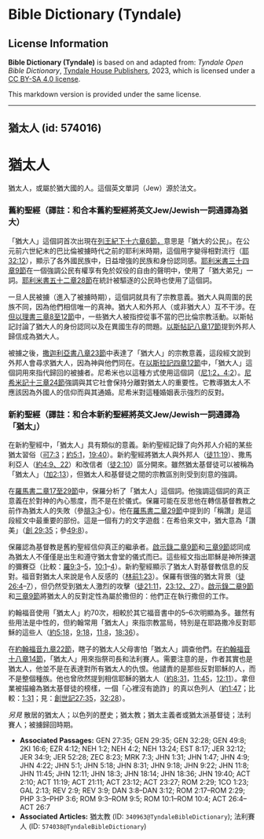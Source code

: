 # Bible Dictionary (Tyndale)

## License Information

**Bible Dictionary (Tyndale)** is based on and adapted from: _Tyndale Open Bible Dictionary_, [Tyndale House Publishers](https://tyndaleopenresources.com/), 2023, which is licensed under a [CC BY-SA 4.0 license](https://creativecommons.org/licenses/by-sa/4.0/legalcode.en).

This markdown version is provided under the same license.



--------------------------------

## 猶太人 (id: 574016)

猶太人
===

猶太人，或屬於猶大國的人。這個英文單詞（Jew）源於法文。

### 舊約聖經（譯註：和合本舊約聖經將英文Jew/Jewish一詞通譯為猶大）

「猶大人」這個詞首次出現在[列王紀下十六章6節，](https://ref.ly/2Kgs16:6)意思是「猶大的公民」。在公元前六世紀末的巴比倫被擄時代之前的耶利米時期，這個用字變得相對流行（[耶32:12](https://ref.ly/Jer32:12)），顯示了各外國民族中，日益增強的民族和身份認同感。[耶利米書三十四章9節](https://ref.ly/Jer34:9)在一個強調公民有權享有免於奴役的自由的聲明中，使用了「猶大弟兄」一詞。[耶利米書五十二章28節](https://ref.ly/Jer52:28)在統計被驅逐的公民時也使用了這個詞。

一旦人民被擄（進入了被擄時期），這個詞就具有了宗教意義。猶大人與周圍的民族不同，因為他們相信唯一的真神。猶大人和外邦人（或非猶大人）互不干涉。在[但以理書三章8至12節](https://ref.ly/Dan3:8-Dan3:12)中，一些猶大人被指控從事不當的巴比倫宗教活動。以斯帖記討論了猶大人的身份認同以及在異國生存的問題。[以斯帖記八章17節](https://ref.ly/Esth8:17)提到外邦人歸信成為猶大人。

被擄之後，[撒迦利亞書八章23節](https://ref.ly/Zech8:23)中表達了「猶大人」的宗教意義，這段經文說到外邦人會尋求猶大人，因為神與他們同在。在[以斯拉記四章12節](https://ref.ly/Ezra4:12)中，「猶大人」這個詞用來指代歸回的被擄者。尼希米也以這種方式使用這個詞（[尼1:2，](https://ref.ly/Neh1:2)[4:2](https://ref.ly/Neh4:2)）。[尼希米記十三章24節](https://ref.ly/Neh13:24)強調與其它社會保持分離對猶太人的重要性。它教導猶太人不應該因為外國人的信仰而與其通婚。尼希米對這種婚姻表示強烈的反對。

### 新約聖經（譯註：和合本新約聖經將英文Jew/Jewish一詞通譯為「猶太」）

在新約聖經中，「猶太人」具有類似的意義。新約聖經記錄了向外邦人介紹的某些猶太習俗（[可7:3](https://ref.ly/Mark7:3)；[約5:1](https://ref.ly/John5:1)，[19:40](https://ref.ly/John19:40)）。新約聖經將猶太人與外邦人（[徒11:19](https://ref.ly/Acts11:19)）、撒馬利亞人（[約4:9、22](https://ref.ly/John4:9)）和改信者（[徒2:10](https://ref.ly/Acts2:10)）區分開來。雖然猶太基督徒可以被稱為「猶太人」（[加2:13](https://ref.ly/Gal2:13)），但猶太人和基督徒之間的宗教區別則受到刻意的強調。

在[羅馬書二章17至29節](https://ref.ly/Rom2:17-Rom2:29)中，保羅分析了「猶太人」這個詞。他強調這個詞的真正意義在於對神的內心態度，而不是在於儀式。保羅可能在反思他在轉信基督教教之前作為猶太人的失敗（參[腓3:3](https://ref.ly/Phil3:3-Phil3:6)–[6](https://ref.ly/Phil3:3-Phil3:6)）。他在[羅馬書二章29節](https://ref.ly/Rom2:29)中提到的「稱讚」是這段經文中最重要的部份。這是一個有力的文字遊戲：在希伯來文中，猶大意為「讚美」（[創 29:35](https://ref.ly/Gen29:35)；參[49:8](https://ref.ly/Gen49:8)）。

保羅認為基督教是舊約聖經信仰真正的繼承者。[啟示錄二章9節](https://ref.ly/Rev2:9)和[三章9節](https://ref.ly/Rev3:9)認同成為猶太人不僅僅是出生和遵守猶太會堂的儀式而已。這些經文指出耶穌是神所揀選的彌賽亞（比較：[羅9:3](https://ref.ly/Rom9:3-Rom9:5)–[5](https://ref.ly/Rom9:3-Rom9:5)，[10:1](https://ref.ly/Rom10:1-Rom10:4)–[4](https://ref.ly/Rom10:1-Rom10:4)）。新約聖經顯示了猶太人對基督教信息的反對。福音對猶太人來說是令人反感的（[林前1:23](https://ref.ly/1Cor1:23)）。保羅有很強的猶太背景（[徒26:4](https://ref.ly/Acts26:4-Acts26:7)–[7](https://ref.ly/Acts26:4-Acts26:7)），但仍然受到猶太人激烈的攻擊（[徒21:11](https://ref.ly/Acts21:11)，[23:12、27](https://ref.ly/Acts23:12)）。[啟示錄二章9節](https://ref.ly/Rev2:9)和[三章9節](https://ref.ly/Rev3:9)將猶太人的反對定性為屬於撒但的：他們正在執行撒但的工作。

約翰福音使用「猶太人」約70次，相較於其它福音書中的5–6次明顯為多。雖然有些用法是中性的，但約翰常用「猶太人」來指宗教當局，特別是在耶路撒冷反對耶穌的這些人（[約5:18](https://ref.ly/John5:18)，[9:18](https://ref.ly/John9:18)，[11:8](https://ref.ly/John11:8)，[18:36](https://ref.ly/John18:36)）。

在[約翰福音九章22節](https://ref.ly/John9:22)，瞎子的猶太人父母害怕「猶太人」調查他們。在[約翰福音十八章14節](https://ref.ly/John18:14)，「猶太人」用來指祭司長和法利賽人。需要注意的是，作者其實也是猶太人，他並不是在表達對所有猶太人的仇恨。他譴責的是那些反對耶穌的人，而不是整個種族。他也曾欣然提到相信耶穌的猶太人（[約8:31](https://ref.ly/John8:31)，[11:45](https://ref.ly/John11:45)，[12:11](https://ref.ly/John12:11)）。拿但業被描繪為猶太基督徒的榜樣，一個「心裡沒有詭詐」的真以色列人（[約1:47](https://ref.ly/John1:47)；比較：[1:31](https://ref.ly/John1:31)；見：[創世記27:35](https://ref.ly/Gen27:35)，[32:28](https://ref.ly/Gen32:28)）。

*另見* 散居的猶太人；以色列的歷史；猶太教；猶太主義者或猶太派基督徒；法利賽人；被擄歸回時期。

* **Associated Passages:** GEN 27:35; GEN 29:35; GEN 32:28; GEN 49:8; 2KI 16:6; EZR 4:12; NEH 1:2; NEH 4:2; NEH 13:24; EST 8:17; JER 32:12; JER 34:9; JER 52:28; ZEC 8:23; MRK 7:3; JHN 1:31; JHN 1:47; JHN 4:9; JHN 4:22; JHN 5:1; JHN 5:18; JHN 8:31; JHN 9:18; JHN 9:22; JHN 11:8; JHN 11:45; JHN 12:11; JHN 18:3; JHN 18:14; JHN 18:36; JHN 19:40; ACT 2:10; ACT 11:19; ACT 21:11; ACT 23:12; ACT 23:27; ROM 2:29; 1CO 1:23; GAL 2:13; REV 2:9; REV 3:9; DAN 3:8–DAN 3:12; ROM 2:17–ROM 2:29; PHP 3:3–PHP 3:6; ROM 9:3–ROM 9:5; ROM 10:1–ROM 10:4; ACT 26:4–ACT 26:7
* **Associated Articles:** 猶太教 (ID: `340963@TyndaleBibleDictionary`); 法利賽人 (ID: `574038@TyndaleBibleDictionary`)

